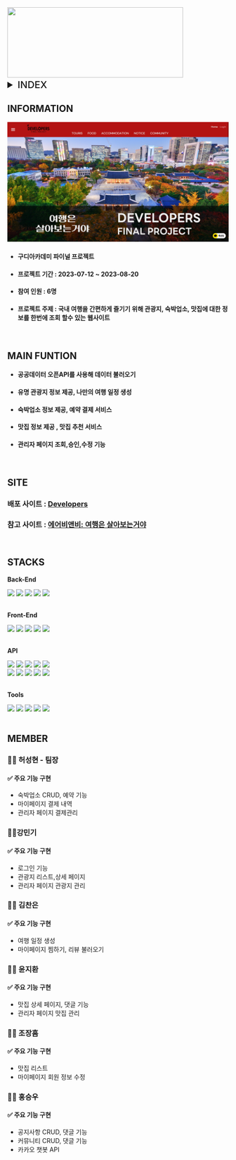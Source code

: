 <img src="http://14.36.141.71:10005/developers_finalproject/images/common/logo.png" style="width:400px; height:160px;"/>

<details>
 <summary style="font-size:22px; font-weight:500;">INDEX</summary>

> #### INFORMATION
> 
> #### MAIN FUNCTION
> 
> #### SITE
> 
> #### STACKS
>
> #### MEMBER

</details>

## INFORMATION

<img src="https://github.com/HSH-1616/FinalProject_Developers/blob/main/developers_finalproject/src/test/readme.JPG"/>

 - #### 구디아카데미 파이널 프로젝트
 - #### 프로젝트 기간 : 2023-07-12 ~ 2023-08-20
 - #### 참여 인원 : 6명
 - #### 프로젝트 주제 : 국내 여행을 간편하게 즐기기 위해 관광지, 숙박업소, 맛집에 대한 정보를 한번에 조회 할수 있는 웹사이트

<br>

 ## MAIN FUNTION
 - #### 공공데이터 오픈API를 사용해 데이터 불러오기
 - #### 유명 관광지 정보 제공, 나만의 여행 일정 생성
 - #### 숙박업소 정보 제공, 예약 결제 서비스
 - #### 맛집 정보 제공 , 맛집 추천 서비스
 - #### 관리자 페이지 조회,승인,수정 기능

<br>

## SITE
### 배포 사이트 : [Developers](http://14.36.141.71:10005/developers_finalproject/)
### 참고 사이트 : [에어비앤비: 여행은 살아보는거야](https://www.airbnb.co.kr/)

<br>

## STACKS
**Back-End**
<div>
<img src="https://img.shields.io/badge/java-007396?style=for-the-badge&logo=java&logoColor=white">
<img src="https://img.shields.io/badge/Oracle-F80000?style=for-the-badge&logo=Oracle&logoColor=white"> 
<img src="https://img.shields.io/badge/spring boot-6DB33F?style=for-the-badge&logo=spring boot&logoColor=white">
<img src="https://img.shields.io/badge/apache tomcat-F8DC75?style=for-the-badge&logo=apachetomcat&logoColor=black">
<img src="https://img.shields.io/badge/jsp-007396?style=for-the-badge&logo=java&logoColor=black">
</div>
<br>

**Front-End**
<div>
<img src="https://img.shields.io/badge/html5-E34F26?style=for-the-badge&logo=html5&logoColor=white">
<img src="https://img.shields.io/badge/css-1572B6?style=for-the-badge&logo=css3&logoColor=white"> 
<img src="https://img.shields.io/badge/javascript-F7DF1E?style=for-the-badge&logo=javascript&logoColor=black"> 
<img src="https://img.shields.io/badge/jquery-0769AD?style=for-the-badge&logo=jquery&logoColor=white">
<img src="https://img.shields.io/badge/bootstrap-7952B3?style=for-the-badge&logo=bootstrap&logoColor=white">
</div>
<br>

**API**
<div>
<img src="https://img.shields.io/badge/kakao login-FFCD00?style=for-the-badge&logo=kakao&logoColor=black">
<img src="https://img.shields.io/badge/kakao map-FFCD00?style=for-the-badge&logo=kakao&logoColor=black">
<img src="https://img.shields.io/badge/kakao message-FFCD00?style=for-the-badge&logo=kakao&logoColor=black">
<img src="https://img.shields.io/badge/kakao pay-FFCD00?style=for-the-badge&logo=kakao&logoColor=black">
<img src="https://img.shields.io/badge/kakao chat-FFCD00?style=for-the-badge&logo=kakao&logoColor=black">
<br>
<img src="https://img.shields.io/badge/naver login-03C75A?style=for-the-badge&logo=naver&logoColor=white">
<img src="https://img.shields.io/badge/google login-4285F4?style=for-the-badge&logo=google&logoColor=black">
<img src="https://img.shields.io/badge/werather API-2C39BD?style=for-the-badge&logo=
cloudways&logoColor=white">
<img src="https://img.shields.io/badge/inisis pay-B31312?style=for-the-badge&logo=&logoColor=black">
<img src="https://img.shields.io/badge/공공데이터 API-B31312?style=for-the-badge&logo=&logoColor=white">
</div>

</br>

**Tools**
<div>
<img src="https://img.shields.io/badge/visual studio-5c2d91?style=for-the-badge&logo=visual studio&logoColor=white">
<img src="https://img.shields.io/badge/spring tool suite-6DB33F?style=for-the-badge&logo=spring boot&logoColor=white">
<img src="https://img.shields.io/badge/github-181717?style=for-the-badge&logo=github&logoColor=white">
<img src="https://img.shields.io/badge/notion-000000?style=for-the-badge&logo=notion&logoColor=white">
<img src="https://img.shields.io/badge/erd cloud-2C39BD?style=for-the-badge&logo=
googlecloud&logoColor=white">
</div>

<br>

## MEMBER
### 🙎‍♂️ 허성현 - 팀장
#### ✅ 주요 기능 구현
* 숙박업소 CRUD, 예약 기능
* 마이페이지 결제 내역 
* 관리자 페이지 결제관리
  
### 🙎‍♂️강민기
#### ✅ 주요 기능 구현
* 로그인 기능
* 관광지 리스트,상세 페이지
* 관리자 페이지 관광지 관리
  
### 🙎‍♂️ 김찬은
#### ✅ 주요 기능 구현
* 여행 일정 생성
* 마이페이지 찜하기, 리뷰 불러오기

### 🙎‍♂️ 윤지환
#### ✅ 주요 기능 구현
* 맛집 상세 페이지, 댓글 기능
* 관리자 페이지 맛집 관리

### 🙎‍♂️ 조장흠
#### ✅ 주요 기능 구현
* 맛집 리스트
* 마이페이지 회원 정보 수정

### 🙎‍♂️ 홍승우
#### ✅ 주요 기능 구현
* 공지사항 CRUD, 댓글 기능
* 커뮤니티 CRUD, 댓글 기능
* 카카오 챗봇 API

